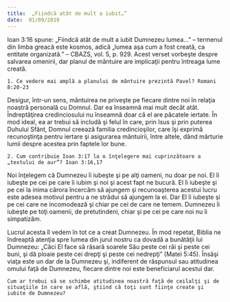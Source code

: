 ```yaml
---
title:  „Fiindcă atât de mult a iubit…”
date:  01/09/2019
---
```


Ioan 3:16 spune: „Fiindcă atât de mult a iubit Dumnezeu lumea…” – termenul din limba greacă este kosmos, adică „lumea aşa cum a fost creată, ca entitate organizată.” – CBAZS, vol. 5, p. 929. Acest verset vorbeşte despre salvarea omenirii, dar planul de mântuire are implicaţii pentru întreaga lume creată.

`1. Ce vedere mai amplă a planului de mântuire prezintă Pavel? Romani 8:20-23`

Desigur, într-un sens, mântuirea ne priveşte pe fiecare dintre noi în relaţia noastră personală cu Domnul. Dar ea înseamnă mai mult decât atât. Îndreptăţirea credinciosului nu înseamnă doar că el are păcatele iertate. În mod ideal, ea ar trebui să includă şi felul în care, prin Isus şi prin puterea Duhului Sfânt, Domnul creează familia credincioşilor, care îşi exprimă recunoştinţa pentru iertare şi asigurarea mântuirii, între altele, dând mărturie lumii despre acestea prin faptele lor bune.

`2. Cum contribuie Ioan 3:17 la o înţelegere mai cuprinzătoare a „textului de aur”? Ioan 3:16,17`

Noi înţelegem că Dumnezeu îi iubeşte şi pe alţi oameni, nu doar pe noi. El îi iubeşte pe cei pe care îi iubim şi noi şi acest fapt ne bucură. El îi iubeşte şi pe cei la inima cărora încercăm să ajungem şi recunoaşterea acestui lucru este adesea motivul pentru a ne strădui să ajungem la ei. Dar El îi iubeşte şi pe cei care ne incomodează şi chiar pe cei de care ne temem. Dumnezeu îi iubeşte pe toţi oamenii, de pretutindeni, chiar şi pe cei pe care noi nu îi simpatizăm.

Lucrul acesta îl vedem în tot ce a creat Dumnezeu. În mod repetat, Biblia ne îndreaptă atenţia spre lumea din jurul nostru ca dovadă a bunătăţii lui Dumnezeu: „Căci El face să răsară soarele Său peste cei răi şi peste cei buni, şi dă ploaie peste cei drepţi şi peste cei nedrepţi” (Matei 5:45). Însăşi viaţa este un dar de la Dumnezeu şi, indiferent de răspunsul sau atitudinea omului faţă de Dumnezeu, fiecare dintre noi este beneficiarul acestui dar.

`Cum ar trebui să se schimbe atitudinea noastră faţă de ceilalţi şi de situaţiile în care se află, ştiind că toţi sunt fiinţe create şi iubite de Dumnezeu?`